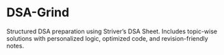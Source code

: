# DSA-Grind
Structured DSA preparation using Striver’s DSA Sheet. Includes topic-wise solutions with personalized logic, optimized code, and revision-friendly notes.
